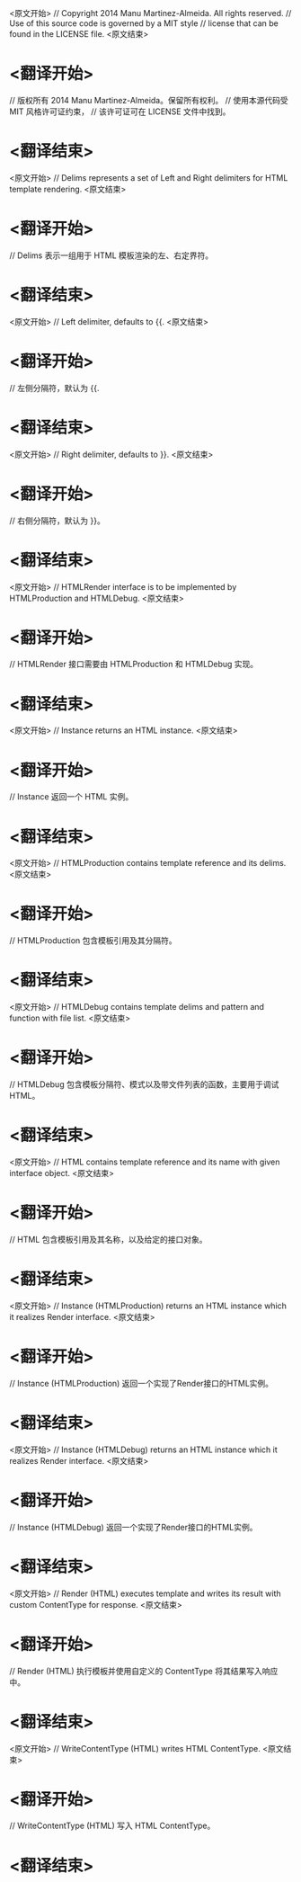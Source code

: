 
<原文开始>
// Copyright 2014 Manu Martinez-Almeida. All rights reserved.
// Use of this source code is governed by a MIT style
// license that can be found in the LICENSE file.
<原文结束>

# <翻译开始>
// 版权所有 2014 Manu Martinez-Almeida。保留所有权利。
// 使用本源代码受 MIT 风格许可证约束，
// 该许可证可在 LICENSE 文件中找到。
# <翻译结束>


<原文开始>
// Delims represents a set of Left and Right delimiters for HTML template rendering.
<原文结束>

# <翻译开始>
// Delims 表示一组用于 HTML 模板渲染的左、右定界符。
# <翻译结束>


<原文开始>
// Left delimiter, defaults to {{.
<原文结束>

# <翻译开始>
// 左侧分隔符，默认为 {{.
# <翻译结束>


<原文开始>
// Right delimiter, defaults to }}.
<原文结束>

# <翻译开始>
// 右侧分隔符，默认为 }}。
# <翻译结束>


<原文开始>
// HTMLRender interface is to be implemented by HTMLProduction and HTMLDebug.
<原文结束>

# <翻译开始>
// HTMLRender 接口需要由 HTMLProduction 和 HTMLDebug 实现。
# <翻译结束>


<原文开始>
// Instance returns an HTML instance.
<原文结束>

# <翻译开始>
// Instance 返回一个 HTML 实例。
# <翻译结束>


<原文开始>
// HTMLProduction contains template reference and its delims.
<原文结束>

# <翻译开始>
// HTMLProduction 包含模板引用及其分隔符。
# <翻译结束>


<原文开始>
// HTMLDebug contains template delims and pattern and function with file list.
<原文结束>

# <翻译开始>
// HTMLDebug 包含模板分隔符、模式以及带文件列表的函数，主要用于调试HTML。
# <翻译结束>


<原文开始>
// HTML contains template reference and its name with given interface object.
<原文结束>

# <翻译开始>
// HTML 包含模板引用及其名称，以及给定的接口对象。
# <翻译结束>


<原文开始>
// Instance (HTMLProduction) returns an HTML instance which it realizes Render interface.
<原文结束>

# <翻译开始>
// Instance (HTMLProduction) 返回一个实现了Render接口的HTML实例。
# <翻译结束>


<原文开始>
// Instance (HTMLDebug) returns an HTML instance which it realizes Render interface.
<原文结束>

# <翻译开始>
// Instance (HTMLDebug) 返回一个实现了Render接口的HTML实例。
# <翻译结束>


<原文开始>
// Render (HTML) executes template and writes its result with custom ContentType for response.
<原文结束>

# <翻译开始>
// Render (HTML) 执行模板并使用自定义的 ContentType 将其结果写入响应中。
# <翻译结束>


<原文开始>
// WriteContentType (HTML) writes HTML ContentType.
<原文结束>

# <翻译开始>
// WriteContentType (HTML) 写入 HTML ContentType。
# <翻译结束>

